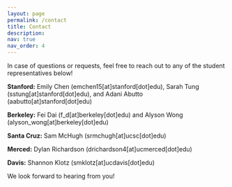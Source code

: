 ```yaml
---
layout: page
permalink: /contact
title: Contact
description: 
nav: true
nav_order: 4
---
```


In case of questions or requests, feel free to reach out to any of the student representatives below!

<b>Stanford:</b> Emily Chen (emchen15[at]stanford[dot]edu), Sarah Tung (sstung[at]stanford[dot]edu), and Adani Abutto (aabutto[at]stanford[dot]edu)

<b>Berkeley:</b> Fei Dai (f_d[at]berkeley[dot]edu) and Alyson Wong (alyson_wong[at]berkeley[dot]edu)

<b>Santa Cruz:</b> Sam McHugh (srmchugh[at]ucsc[dot]edu)

<b>Merced:</b> Dylan Richardson (drichardson4[at]ucmerced[dot]edu)

<b>Davis:</b> Shannon Klotz (smklotz[at]ucdavis[dot]edu)

We look forward to hearing from you!